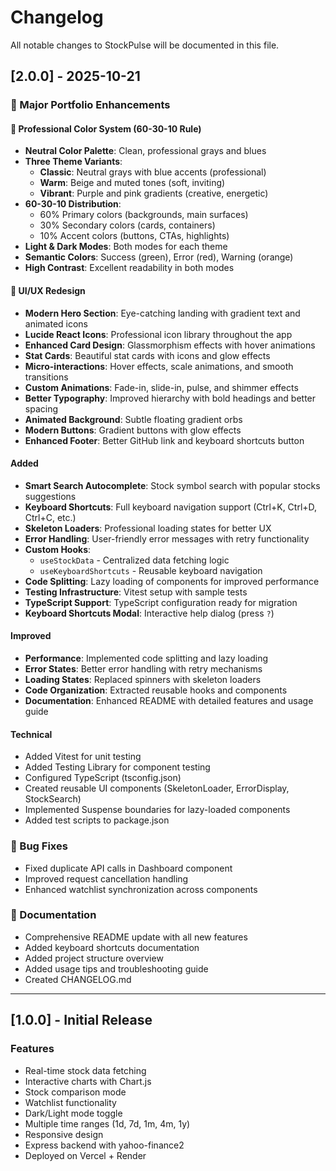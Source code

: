 # Changelog

All notable changes to StockPulse will be documented in this file.

## [2.0.0] - 2025-10-21

### 🎉 Major Portfolio Enhancements

#### 🎨 Professional Color System (60-30-10 Rule)
- **Neutral Color Palette**: Clean, professional grays and blues
- **Three Theme Variants**:
  - **Classic**: Neutral grays with blue accents (professional)
  - **Warm**: Beige and muted tones (soft, inviting)
  - **Vibrant**: Purple and pink gradients (creative, energetic)
- **60-30-10 Distribution**:
  - 60% Primary colors (backgrounds, main surfaces)
  - 30% Secondary colors (cards, containers)
  - 10% Accent colors (buttons, CTAs, highlights)
- **Light & Dark Modes**: Both modes for each theme
- **Semantic Colors**: Success (green), Error (red), Warning (orange)
- **High Contrast**: Excellent readability in both modes

#### 🎨 UI/UX Redesign
- **Modern Hero Section**: Eye-catching landing with gradient text and animated icons
- **Lucide React Icons**: Professional icon library throughout the app
- **Enhanced Card Design**: Glassmorphism effects with hover animations
- **Stat Cards**: Beautiful stat cards with icons and glow effects
- **Micro-interactions**: Hover effects, scale animations, and smooth transitions
- **Custom Animations**: Fade-in, slide-in, pulse, and shimmer effects
- **Better Typography**: Improved hierarchy with bold headings and better spacing
- **Animated Background**: Subtle floating gradient orbs
- **Modern Buttons**: Gradient buttons with glow effects
- **Enhanced Footer**: Better GitHub link and keyboard shortcuts button

#### Added
- **Smart Search Autocomplete**: Stock symbol search with popular stocks suggestions
- **Keyboard Shortcuts**: Full keyboard navigation support (Ctrl+K, Ctrl+D, Ctrl+C, etc.)
- **Skeleton Loaders**: Professional loading states for better UX
- **Error Handling**: User-friendly error messages with retry functionality
- **Custom Hooks**: 
  - `useStockData` - Centralized data fetching logic
  - `useKeyboardShortcuts` - Reusable keyboard navigation
- **Code Splitting**: Lazy loading of components for improved performance
- **Testing Infrastructure**: Vitest setup with sample tests
- **TypeScript Support**: TypeScript configuration ready for migration
- **Keyboard Shortcuts Modal**: Interactive help dialog (press `?`)

#### Improved
- **Performance**: Implemented code splitting and lazy loading
- **Error States**: Better error handling with retry mechanisms
- **Loading States**: Replaced spinners with skeleton loaders
- **Code Organization**: Extracted reusable hooks and components
- **Documentation**: Enhanced README with detailed features and usage guide

#### Technical
- Added Vitest for unit testing
- Added Testing Library for component testing
- Configured TypeScript (tsconfig.json)
- Created reusable UI components (SkeletonLoader, ErrorDisplay, StockSearch)
- Implemented Suspense boundaries for lazy-loaded components
- Added test scripts to package.json

### 🐛 Bug Fixes
- Fixed duplicate API calls in Dashboard component
- Improved request cancellation handling
- Enhanced watchlist synchronization across components

### 📝 Documentation
- Comprehensive README update with all new features
- Added keyboard shortcuts documentation
- Added project structure overview
- Added usage tips and troubleshooting guide
- Created CHANGELOG.md

---

## [1.0.0] - Initial Release

### Features
- Real-time stock data fetching
- Interactive charts with Chart.js
- Stock comparison mode
- Watchlist functionality
- Dark/Light mode toggle
- Multiple time ranges (1d, 7d, 1m, 4m, 1y)
- Responsive design
- Express backend with yahoo-finance2
- Deployed on Vercel + Render
